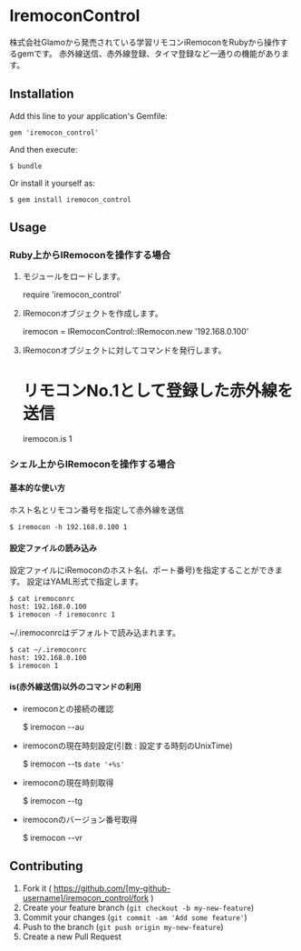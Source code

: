 # IremoconControl

株式会社Glamoから発売されている学習リモコンiRemoconをRubyから操作するgemです。
赤外線送信、赤外線登録、タイマ登録など一通りの機能があります。

## Installation

Add this line to your application's Gemfile:

    gem 'iremocon_control'

And then execute:

    $ bundle

Or install it yourself as:

    $ gem install iremocon_control

## Usage

### Ruby上からIRemoconを操作する場合
1. モジュールをロードします。

    require 'iremocon_control'

2. IRemoconオブジェクトを作成します。

    iremocon = IRemoconControl::IRemocon.new '192.168.0.100'

3. IRemoconオブジェクトに対してコマンドを発行します。

    # リモコンNo.1として登録した赤外線を送信
    iremocon.is 1

### シェル上からIRemoconを操作する場合
#### 基本的な使い方
ホスト名とリモコン番号を指定して赤外線を送信

    $ iremocon -h 192.168.0.100 1

#### 設定ファイルの読み込み
設定ファイルにiRemoconのホスト名(、ポート番号)を指定することができます。
設定はYAML形式で指定します。

    $ cat iremoconrc
    host: 192.168.0.100
    $ iremocon -f iremoconrc 1

~/.iremoconrcはデフォルトで読み込まれます。

    $ cat ~/.iremoconrc
    host: 192.168.0.100
    $ iremocon 1

#### is(赤外線送信)以外のコマンドの利用
* iremoconとの接続の確認

    $ iremocon --au

* iremoconの現在時刻設定(引数 : 設定する時刻のUnixTime)

    $ iremocon --ts `date '+%s'`

* iremoconの現在時刻取得

    $ iremocon --tg

* iremoconのバージョン番号取得

    $ iremocon --vr

## Contributing

1. Fork it ( https://github.com/[my-github-username]/iremocon_control/fork )
2. Create your feature branch (`git checkout -b my-new-feature`)
3. Commit your changes (`git commit -am 'Add some feature'`)
4. Push to the branch (`git push origin my-new-feature`)
5. Create a new Pull Request
